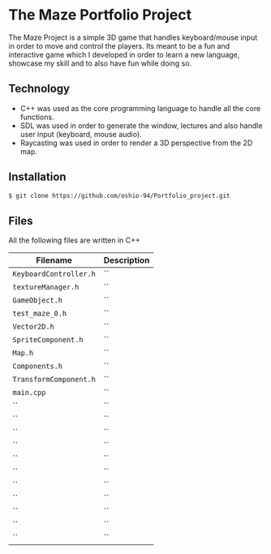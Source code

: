 # The Maze Portfolio Project

The Maze Project is a simple 3D game that handles keyboard/mouse input in order to move and control the players. Its meant to be a fun and interactive game which I developed in order to learn a new language, showcase my skill and to also have fun while doing so.

## Technology
* C++ was used as the core programming language to handle all the core functions.
* SDL was used in order to generate the window, lectures and also handle user input (keyboard, mouse audio).
* Raycasting was used in order to render a 3D perspective from the 2D map.

## Installation
```sh
$ git clone https://github.com/oshio-94/Portfolio_project.git
```
## Files
All the following files are written in C++

| Filename | Description |
| -------- | ----------- |
| `KeyboardController.h` | `` |
| `textureManager.h` | `` |
| `GameObject.h` | `` |
| `test_maze_0.h` | `` |
| `Vector2D.h` | `` |
| `SpriteComponent.h` | `` |
| `Map.h` | `` |
| `Components.h` | `` |
| `TransformComponent.h` | `` |
| `main.cpp` | `` |
| `` | `` |
| `` | `` |
| `` | `` |
| `` | `` |
| `` | `` |
| `` | `` |
| `` | `` |
| `` | `` |
| `` | `` |
| `` | `` |
| `` | `` |